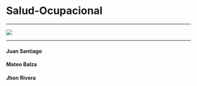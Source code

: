 # Salud-Ocupacional

***

![](https://ichef.bbci.co.uk/news/720/cpsprodpb/4B4D/production/_111277291_gettyimages-1204224469.jpg)

***

#### Juan Santiago

#### Mateo Balza

#### Jhon Rivera
